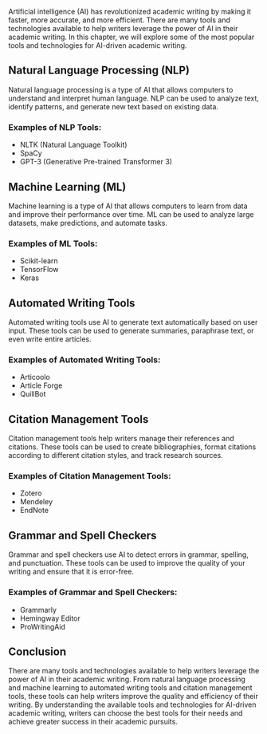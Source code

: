 
Artificial intelligence (AI) has revolutionized academic writing by making it faster, more accurate, and more efficient. There are many tools and technologies available to help writers leverage the power of AI in their academic writing. In this chapter, we will explore some of the most popular tools and technologies for AI-driven academic writing.

Natural Language Processing (NLP)
---------------------------------

Natural language processing is a type of AI that allows computers to understand and interpret human language. NLP can be used to analyze text, identify patterns, and generate new text based on existing data.

### Examples of NLP Tools:

* NLTK (Natural Language Toolkit)
* SpaCy
* GPT-3 (Generative Pre-trained Transformer 3)

Machine Learning (ML)
---------------------

Machine learning is a type of AI that allows computers to learn from data and improve their performance over time. ML can be used to analyze large datasets, make predictions, and automate tasks.

### Examples of ML Tools:

* Scikit-learn
* TensorFlow
* Keras

Automated Writing Tools
-----------------------

Automated writing tools use AI to generate text automatically based on user input. These tools can be used to generate summaries, paraphrase text, or even write entire articles.

### Examples of Automated Writing Tools:

* Articoolo
* Article Forge
* QuillBot

Citation Management Tools
-------------------------

Citation management tools help writers manage their references and citations. These tools can be used to create bibliographies, format citations according to different citation styles, and track research sources.

### Examples of Citation Management Tools:

* Zotero
* Mendeley
* EndNote

Grammar and Spell Checkers
--------------------------

Grammar and spell checkers use AI to detect errors in grammar, spelling, and punctuation. These tools can be used to improve the quality of your writing and ensure that it is error-free.

### Examples of Grammar and Spell Checkers:

* Grammarly
* Hemingway Editor
* ProWritingAid

Conclusion
----------

There are many tools and technologies available to help writers leverage the power of AI in their academic writing. From natural language processing and machine learning to automated writing tools and citation management tools, these tools can help writers improve the quality and efficiency of their writing. By understanding the available tools and technologies for AI-driven academic writing, writers can choose the best tools for their needs and achieve greater success in their academic pursuits.
